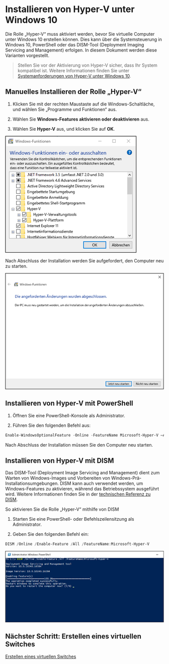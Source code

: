 # Installieren von Hyper-V unter Windows 10

Die Rolle „Hyper-V“ muss aktiviert werden, bevor Sie virtuelle Computer unter Windows 10 erstellen können. Dies kann über die Systemsteuerung in Windows 10, PowerShell oder das DISM-Tool (Deployment Imaging Servicing and Management) erfolgen. In diesem Dokument werden diese Varianten vorgestellt.

> Stellen Sie vor der Aktivierung von Hyper-V sicher, dass Ihr System kompatibel ist. Weitere Informationen finden Sie unter [Systemanforderungen von Hyper-V unter Windows 10](https://msdn.microsoft.com/virtualization/hyperv_on_windows/quick_start/walkthrough_compatibility).

## Manuelles Installieren der Rolle „Hyper-V“

1. Klicken Sie mit der rechten Maustaste auf die Windows-Schaltläche, und wählen Sie „Programme und Funktionen“ aus.

2. Wählen Sie **Windows-Features aktivieren oder deaktivieren** aus.

3. Wählen Sie **Hyper-V** aus, und klicken Sie auf **OK**.

![](media/enable_role_upd.png)

Nach Abschluss der Installation werden Sie aufgefordert, den Computer neu zu starten.

![](media/restart_upd.png)

## Installieren von Hyper-V mit PowerShell

1. Öffnen Sie eine PowerShell-Konsole als Administrator.

2. Führen Sie den folgenden Befehl aus:

```powershell
Enable-WindowsOptionalFeature -Online -FeatureName Microsoft-Hyper-V –All
```
Nach Abschluss der Installation müssen Sie den Computer neu starten.

## Installieren von Hyper-V mit DISM

Das DISM-Tool (Deployment Image Servicing and Management) dient zum Warten von Windows-Images und Vorbereiten von Windows-Prä-Installationsumgebungen. DISM kann auch verwendet werden, um Windows-Features zu aktivieren, während das Betriebssystem ausgeführt wird. Weitere Informationen finden Sie in der [technischen Referenz zu DISM](https://technet.microsoft.com/en-us/library/hh824821.aspx).

So aktivieren Sie die Rolle „Hyper-V“ mithilfe von DISM

1. Starten Sie eine PowerShell- oder Befehlszeilensitzung als Administrator.

2. Geben Sie den folgenden Befehl ein:

```powershell
DISM /Online /Enable-Feature /All /FeatureName:Microsoft-Hyper-V
```
![](media/dism_upd.png)


## Nächster Schritt: Erstellen eines virtuellen Switches

[Erstellen eines virtuellen Switches](walkthrough_virtual_switch.md)




